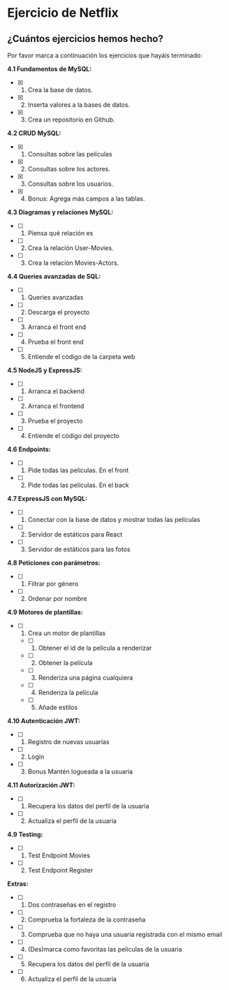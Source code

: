 # Ejercicio de Netflix

## ¿Cuántos ejercicios hemos hecho?

Por favor marca a continuación los ejercicios que hayáis terminado:

**4.1 Fundamentos de MySQL:**

- [x] 1.  Crea la base de datos.
- [x] 2.  Inserta valores a la bases de datos.
- [x] 3.  Crea un repositorio en Github.

**4.2 CRUD MySQL:**

- [x] 1.  Consultas sobre las películas
- [x] 2.  Consultas sobre los actores.
- [x] 3.  Consultas sobre los usuarios.
- [x] 4.  Bonus: Agrega más campos a las tablas.

**4.3 Diagramas y relaciones MySQL:**

- [ ] 1.  Piensa qué relación es
- [ ] 2.  Crea la relación User-Movies.
- [ ] 3.  Crea la relación Movies-Actors.

**4.4 Queries avanzadas de SQL:**

- [ ] 1. Queries avanzadas
- [ ] 2. Descarga el proyecto
- [ ] 3. Arranca el front end
- [ ] 4. Prueba el front end
- [ ] 5. Entiende el código de la carpeta web

**4.5 NodeJS y ExpressJS:**

- [ ] 1. Arranca el backend
- [ ] 2. Arranca el frontend
- [ ] 3. Prueba el proyecto
- [ ] 4. Entiende el código del proyecto

**4.6 Endpoints:**

- [ ] 1. Pide todas las películas. En el front
- [ ] 2. Pide todas las películas. En el back

**4.7 ExpressJS con MySQL:**

- [ ] 1. Conectar con la base de datos y mostrar todas las películas
- [ ] 2. Servidor de estáticos para React
- [ ] 3. Servidor de estáticos para las fotos

**4.8 Peticiones con parámetros:**

- [ ] 1. Filtrar por género
- [ ] 2. Ordenar por nombre

**4.9 Motores de plantillas:**

- [ ] 1. Crea un motor de plantillas
  - [ ] 1. Obtener el id de la película a renderizar
  - [ ] 2. Obtener la película
  - [ ] 3. Renderiza una página cualquiera
  - [ ] 4. Renderiza la película
  - [ ] 5. Añade estilos

**4.10 Autenticación JWT:**

- [ ] 1. Registro de nuevas usuarias
- [ ] 2. Login
- [ ] 3. Bonus Mantén logueada a la usuaria

**4.11 Autorización JWT:**

- [ ] 1. Recupera los datos del perfil de la usuaria
- [ ] 2. Actualiza el perfil de la usuaria

**4.9 Testing:**

- [ ] 1. Test Endpoint Movies
- [ ] 2. Test Endpoint Register

**Extras:**

- [ ] 1. Dos contraseñas en el registro
- [ ] 2. Comprueba la fortaleza de la contraseña
- [ ] 3. Comprueba que no haya una usuaria registrada con el mismo email
- [ ] 4. (Des)marca como favoritas las películas de la usuaria
- [ ] 5. Recupera los datos del perfil de la usuaria
- [ ] 6. Actualiza el perfil de la usuaria
